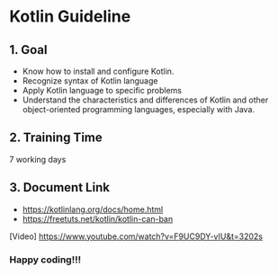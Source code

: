 # Kotlin Guideline

## 1. Goal

   - Know how to install and configure Kotlin.
   - Recognize syntax of Kotlin language
   - Apply Kotlin language to specific problems
   - Understand the characteristics and differences of Kotlin and other object-oriented programming languages, especially with Java.

## 2. Training Time

7 working days

## 3. Document Link

- https://kotlinlang.org/docs/home.html
- https://freetuts.net/kotlin/kotlin-can-ban

[Video] https://www.youtube.com/watch?v=F9UC9DY-vIU&t=3202s

### Happy coding!!!
